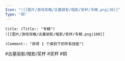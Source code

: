 ```yaml
---
Icon: "![[图片/游戏攻略/古墓丽影/暗影/奖杯/专精.png|30]]"
Type: "铜"
---
```

```ad-common-bronze-trophy
title: (Title:: "专精")
![[图片/游戏攻略/古墓丽影/暗影/奖杯/专精.png|100]]

(Comment:: "获得 1 个类别下的所有技能")
```

#古墓丽影/暗影/奖杯 #奖杯 #铜
